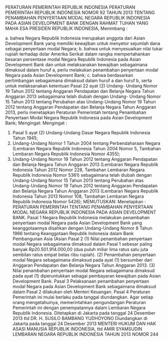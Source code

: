  PERATURAN PEMERINTAH REPUBLIK INDONESIA PERATURAN PEMERINTAH REPUBLIK INDONESIA NOMOR 92 TAHUN 2013 TENTANG PENAMBAHAN PENYERTAAN MODAL NEGARA REPUBLIK INDONESIA PADA ASIAN DEVELOPMENT BANK
DENGAN RAHMAT TUHAN YANG MAHA ESA PRESIDEN REPUBLIK INDONESIA,
Menimbang :

a. bahwa Negara Republik Indonesia merupakan anggota dari Asian Development Bank yang memiliki kewajiban untuk menyetor sejumlah dana sebagai penyertaan modal Negara;
b. bahwa untuk menyesuaikan nilai tukar rupiah terhadap dolar Amerika Serikat dalam rangka mempertahankan besaran persentase modal Negara Republik Indonesia pada Asian Development Bank dan untuk melaksanakan kewajiban sebagaimana dimaksud dalam huruf a, perlu melakukan penambahan penyertaan modal Negara pada Asian Development Bank;
c. bahwa berdasarkan pertimbangan sebagaimana dimaksud dalam huruf a dan huruf b, serta untuk melaksanakan ketentuan Pasal 22 ayat (2) Undang- Undang Nomor 19 Tahun 2012 tentang Anggaran Pendapatan dan Belanja Negara Tahun Anggaran 2013 sebagaimana telah diubah dengan Undang- Undang Nomor 15 Tahun 2013 tentang Perubahan atas Undang-Undang Nomor 19 Tahun 2012 tentang Anggaran Pendapatan dan Belanja Negara Tahun Anggaran 2013, perlu menetapkan Peraturan Pemerintah tentang Penambahan Penyertaan Modal Negara Republik Indonesia pada Asian Development Bank;
Mengingat:
Mengingat :

1. Pasal 5 ayat (2) Undang-Undang Dasar Negara Republik Indonesia Tahun 1945;
2. Undang-Undang Nomor 1 Tahun 2004 tentang Perbendaharaan Negara (Lembaran Negara Republik Indonesia Tahun 2004 Nomor 5, Tambahan Lembaran Negara Republik Indonesia Nomor 4355);
3. Undang-Undang Nomor 19 Tahun 2012 tentang Anggaran Pendapatan dan Belanja Negara Tahun Anggaran 2013 (Lembaran Negara Republik Indonesia Tahun 2012 Nomor 228, Tambahan Lembaran Negara Republik Indonesia Nomor 5361) sebagaimana telah diubah dengan Undang-Undang Nomor 15 Tahun 2013 tentang Perubahan atas Undang-Undang Nomor 19 Tahun 2012 tentang Anggaran Pendapatan dan Belanja Negara Tahun Anggaran 2013 (Lembaran Negara Republik Indonesia Tahun 2013 Nomor 108, Tambahan Lembaran Negara Republik Indonesia Nomor 5426);
MEMUTUSKAN:
 Menetapkan : PERATURAN PEMERINTAH TENTANG PENAMBAHAN PENYERTAAN MODAL NEGARA REPUBLIK INDONESIA PADA ASIAN DEVELOPMENT BANK.
Pasal 1
Negara Republik Indonesia melakukan penambahan penyertaan modal Negara pada Asian Development Bank yang keanggotaannya disahkan dengan Undang-Undang Nomor 8 Tahun 1966 tentang Keanggotaan Republik Indonesia dalam Bank Pembangunan Asia (Asian
Pasal 2
(1) Nilai penambahan penyertaan modal Negara sebagaimana dimaksud dalam Pasal 1 sebesar paling banyak Rp20.501.914.000,00 (dua puluh miliar lima ratus satu juta sembilan ratus empat belas ribu rupiah).
(2) Penambahan penyertaan modal Negara sebagaimana dimaksud pada ayat (1) bersumber dari Anggaran Pendapatan dan Belanja Negara Tahun Anggaran 2013.
(3) Nilai penambahan penyertaan modal Negara sebagaimana dimaksud pada ayat (1) diperuntukkan sebagai pembayaran kewajiban pada Asian Development Bank.
Pasal 3
Pelaksanaan penambahan penyertaan modal Negara pada Asian Development Bank sebagaimana dimaksud dalam Pasal 2 dilakukan oleh Menteri Keuangan.
Pasal 4
Peraturan Pemerintah ini mulai berlaku pada tanggal diundangkan.
Agar setiap orang mengetahuinya, memerintahkan pengundangan Peraturan Pemerintah ini dengan penempatannya dalam Lembaran Negara Republik Indonesia. Ditetapkan di Jakarta pada tanggal 24 Desember 2013 ttd DR. H. SUSILO BAMBANG YUDHOYONO Diundangkan di Jakarta pada tanggal 24 Desember 2013 MENTERI HUKUM DAN HAK ASASI MANUSIA REPUBLIK INDONESIA, ttd AMIR SYAMSUDIN LEMBARAN NEGARA REPUBLIK INDONESIA TAHUN 2013 NOMOR 244
